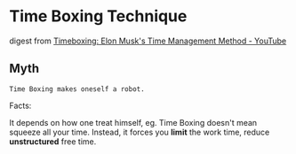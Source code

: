# Time Boxing Technique

digest from [Timeboxing: Elon Musk's Time Management Method - YouTube](https://www.youtube.com/watch?v=fbAYK4KQrso 
)

## Myth

```Time Boxing makes oneself a robot.```

Facts:

It depends on how one treat himself, eg. Time Boxing doesn't mean squeeze all your
time. Instead, it forces you **limit** the work time, reduce **unstructured** free time.


